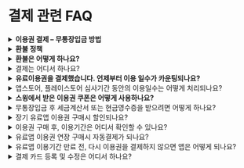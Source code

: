 # 결제 관련 FAQ

<details>

<summary><strong>이용권 결제 – 무통장입금 방법</strong></summary>

스윙 이용권을 무통장입금으로 결제를 진행하실 때에는!!

결제페이지에서 상품을 선택 → 무통장 입금으로 결제수단을 선택→전화번호 인증번호 확인을 하시면 입금 계좌 및 결제정보 확인 페이지가 뜹니다.

사용자는 결제정보를 확인하여 계좌로 입금을 진행해주시구요.

무통장 입금이 완료된 후 \[관리자에게 입금 완료 메일 발송] 버튼을 선택해주셔야 합니다.

버튼을 눌러주셔야만,  고객님이 입금한 상세내역을 확인하여 이용권을 바로 넣어드릴 수 있습니다.

(이미지 참고)

[![](https://s3.ap-northeast-2.amazonaws.com/swing2bucket/resource/image/help/fdfa55db750c4ddf08437d1f399bf98c.png)](http://blog.naver.com/PostView.nhn?blogId=swing2app\&Redirect=View\&logNo=220719686112\&categoryNo=49\&isAfterWrite=true\&redirect=View\&widgetTypeCall=true\&directAccess=false)

\* 만약 결제페이지를 거치지 않고, 바로 무통장입금을 하실 경우에는  스윙에게 입금 확인 메일을 꼭 보내주세요

예시)  안녕하세요 방금 OOO이름으로 33,000원 입금했습니다. &#x20;

\*스윙계정:      이용권 적용할 앱이름:      구매한 상품:

이렇게 메일을 보내주시지 않으시면 어떤 고객님이 어떤 상품을 결제했는지, 어떤 앱에 적용해드려야 하는지 확인이 되지 않습니다.

따라서 꼭 확인 메일을 보내주시기 바랍니다.

**\*메일주소:** [**help@swing2app.co.kr**](https://wp.swing2app.co.kr/faq/faq-top/)

\


</details>

<details>

<summary><strong>환불 정책</strong></summary>

스윙투앱 유료 상품 취소 및 환불은 아래 정책 내용을 확인해주시기 바랍니다.

[\[유료 상품 취소 및 환불 정책 보러가기\]](https://documentation.swing2app.co.kr/manual/appmanage/pay/refund)

</details>

<details>

<summary><strong>환불은 어떻게 하나요?</strong></summary>

[결제- \[내결제현황\]](http://www.swing2app.co.kr/view/payment\_list) 으로 들어가시면 결제한 상품에 대해 \[환불신청]버튼이 뜹니다.

환불신청 버튼을 선택하시면 환불이 가능합니다.

\*이때 사용되지 않은 이용권, 티켓에 대해서만 환불 신청이 가능합니다.

사용이 된 티켓에 대해서는 환불신청 버튼이 뜨지 않아요!

카드결제는 스윙에서 환불신청 완료가 되었더라도, 카드사에 따라서 취소승인이 1일\~4일정도 걸릴 수 있습니다.

무통장 입금 및 실시간 계좌이체는 환불신청을 하신 뒤 환불 받을 은행명, 계좌번호를 스윙 고객센터로 메일발송해주시면 됩니다.

이메일 : help@swing2app.co.kr

담당자 확인 후 당일 내로 환불 금액을 다시 입금해드립니다.

</details>

<details>

<summary>결제는 어디서 하나요?</summary>

결제는앱운영페이지 – 대시보드 상단에 보시면 \[결제] 메뉴가 있구요.&#x20;

스윙 이용권, 티켓 구매 페이지/ 스윙 플러그인 구매 페이지로 이동하여 원하는 상품을 선택해서 결제해주세요.\
​\
결제 방법은 \[신용카드 결제, 휴대폰 결제, 무통장입금, 카카오페이, 스윙투앱전자결제(페이앱)]방법이 있습니다. \
​편한 방법으로 선택해서 결제를 해주시면 됩니다. &#x20;

휴대폰결제는 5만원 이상 결제가 되지 않으니 5만원 이상의 결제는 - 카드 결제, 페이앱,카카오페이, 무통장입금 등의 다른 방법을 이용해주세요.&#x20;

핸드폰 소액결제는 SKT 통신사는 이용이 불가하오니 이점 양해부탁드립니다.(LG, KT만 가능)\


결제 확인이 완료 되면 해당 상품을 사용자 아이디로 추가해드리구요.

**무통장 입금은 담당자가 입금 확이 후 이용권을 넣어드리기 때문에 업무시간 외, 주말 및 공휴일은 시간이 조금 걸릴 수 있습니다.**

[결제 – \[내 결제 현황\]](http://www.swing2app.co.kr/view/payment\_list)에서 구매한 내역 및 상품을 확인할 수 있습니다.

</details>

<details>

<summary><strong>유료이용권을 결제했습니다. 언제부터 이용 일수가 카운팅되나요?​</strong></summary>

유료이용권은 이용권을 결제한 날부터 일수가 카운팅됩니다.

예를 들어 3월 4일에 결제를 했다면 4일부터 이용기간이 시작됩니다.

따라서 스토에 앱을 올려야 할 경우, 앱을 다 만들어놓은 다음 유료이용권과 업로드 티켓을 구매해주세요.

</details>

<details>

<summary>앱스토어, 플레이스토어 심사기간 동안의 이용일수는 어떻게 처리되나요?</summary>

앱스토어, 플레이스토어 심사기간이 일주일 정도가 소요됩니다. ​

심사기간 동안에도 이용권의 이용일수는 그대로 차감이 됩니다.&#x20;

​**스토어에 앱이 출시가 되지 않았더라도, 심사기간 동안에도 앱이 정상적으로 운영되어야 하기 때문에 이용일수가 카운팅됩니다.**&#x20;

따라서 앱 심사기간에 대해서 따로 보충해드리지는 않습니다.

사용자분들은 미리 심사기간을 생각하시고 심사완료 날짜에 맞춰서 이용권을 더 추가하는 방법으로 이용하시면 좋을 것 같습니다.

</details>

<details>

<summary><strong>스윙에서 받은 이용권 쿠폰은 어떻게 사용하나요?</strong></summary>

스윙 쿠폰을 메일로 받으시면, 쿠폰에 일련번호가 있습니다.

**스윙 홈페이지 결제-** [**\[쿠폰사용하기\]**](http://www.swing2app.co.kr/view/payment\_coupon\_use) **** 메뉴로 들어가서 쿠폰에 기재된 일련번호를 입력하고 쿠폰사용을 해주시면 됩니다.

쿠폰에는 사용기간이 있으니 만료일자를 꼭 확인해주시구요. 적용된 상품은 결제- [\[내 결제현황\] ](http://www.swing2app.co.kr/view/payment\_list)메뉴에서 확인할 수 있습니다.

</details>

<details>

<summary>무통장입금 후 세금계산서 또는 현금영수증을 받으려면 어떻게 하나요?</summary>

무통장 입금시 세금계산서 및 현금영수증 발행이 가능합니다.

**입금 완료 후, 앱운영 페이지 → 결제 → 내결제 현황으로 이동하면 영수증 항목에서 \[세금계산서] or \[현금영수증]을 요청할 수 있습니다.**

![](https://wp.swing2app.co.kr/wp-content/uploads/2018/09/%EC%84%B8%EA%B8%88%EA%B3%84%EC%82%B0%EC%84%9C%EC%9A%94%EC%B2%AD.png)

**세금계산서가 필요하시면 위의 방법으로 요청해주시면 , 바로 발행 도와드리겠습니다.**

&#x20;

**\*안내사항**

1\)세금계산서 발행은 결제가 진행된 날을 기준으로 발행을 해드리지만, 실제 결제일이 지나서 요청을 하신 경우 요청한 날을 기준으로 발행이 됩니다.

**2)결제일이 한 달 지난 경우는 세금계산서 발행이 불가능 합니다. (결제일 30일 전으로만 발행이 가능합니다.)**

3\)세금계산서는 전자세금계산서로 발행되며 요청하신 메일주소로 발행해드리니, 요청시 정확한 메일주소를 기재해주세요.

4\)계산서 발행은 – 세금계산서 / 현금영수증 중 하나만 발행 가능합니다.

5\)발행이 완료되면, 내 결제현황에서 발행된 세금계산서 혹은 현금영수증 사본 이미지를 확인할 수 있습니다.

**직접 요청이 어려우시다면!**

입금 후, 당사 메일로 **help@swing2spp.co.kr**사업자등록증을 보내주셔도 됩니다.

사업자등록증과 세금계산서를 받으실 이메일주소, 결제한 앱이름, 스윙계정(이메일주소)을 함께 기재해서 보내주시면 됩니다.

​

</details>

<details>

<summary>장기 유료앱 이용권 구매시 할인되나요?</summary>

네 상품 가격에 보시면 6개월, 12개월 상품은 할인된 금액으로 제공하고 있습니다.

\-6개월 이용권 구매시 19\~20% 할인

\-12개월 이용권 구매시 26%\~30% 할인

1개월 이용권을 구매하시는 것보다 더 저렴하게 구매가 가능하며, 상품마다 할인율은 다르기 때문에 가격을 확인하시고 구매를 진행해주세요.

</details>

<details>

<summary>이용권 구매 후, 이용기간은 어디서 확인할 수 있나요?</summary>

상품을 구매하시면 대시보드 상단에 구매하신 상품명과 앱 만료일이 기재됩니다.

그리고 \*[결제-내 결제현황](http://www.swing2app.co.kr/view/payment\_list)에서 구매한 상품 상세 결제현황과 함께 이용기간을 확인할 수 있습니다.&#x20;

</details>

<details>

<summary>유료앱 이용권 연장 구매시 자동결제가 되나요?</summary>

자동 결제가 아닙니다.

따라서 이용기간 날짜 확인 후 기간 만료 전 사이트에서 재구매를 해주셔야 이용기간이 연장됩니다.

이용기간 날짜를 정확히 확인하여 결제해주세요.

</details>

<details>

<summary>유료앱 이용기간 만료 전, 다시 이용권을 결제하지 않으면 앱은 어떻게 되나요?</summary>

유료기간이 종료되면, 앱 이용도 정지됩니다.

앱이 삭제되는 것은 아니기 때문에, 이용권을 재구매 하면 앱은 자동으로 복원되어 정상 실행됩니다.

유료앱 이용일수는 스윙투앱 사이트 앱운영 상단 대시보드 화면에 기재됩니다.

이용일 D-7일부터 이용기간 종료 안내메일이 발송되오니 이용일 종료 전 결제해주시면 됩니다.

</details>

<details>

<summary>결제 카드 등록 및 수정은 어디서 하나요?</summary>

홈페이지 앱운영 - 오른쪽 상단 프로필 선택 - 결제카드 선택시 결제 카드 등록 페이지로 이동합니다.

[http://www.swing2app.co.kr/view/hs\_cms\_member\_setting](http://www.swing2app.co.kr/view/hs\_cms\_member\_setting)

해당 페이지에서 카드 정보를 수정하거나 등록, 삭제할 수 있습니다.

![](https://wp.swing2app.co.kr/wp-content/uploads/2022/07/%EC%B9%B4%EB%93%9C%EB%93%B1%EB%A1%9D-1.png)

</details>
